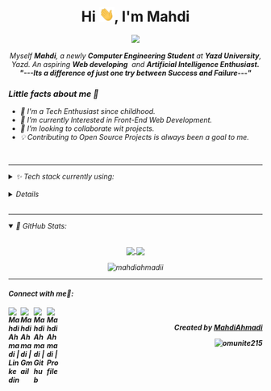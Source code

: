 <h1 align="center">Hi <img src="https://raw.githubusercontent.com/ABSphreak/ABSphreak/master/gifs/Hi.gif" width="30px">, I'm Mahdi</h1>
<p align="center">
  <a href="https://github.com/Ratheshan03/readme-typing-svg"><img src="https://readme-typing-svg.herokuapp.com?lines=Computer+Engineering+Student;Aspiring+Learner&center=true&width=500&height=50"></a>
</p>

<p align="center">
  <em>
    Myself <b>Mahdi</b>, a newly <b>Computer Engineering Student</b> at <b>Yazd University</b>, Yazd.
    An aspiring <b>Web developing</b>&nbsp;&nbsp;and <b> Artificial Intelligence Enthusiast.</b> 
  <br>
  <b><i>"---Its a difference of just one try between Success and Failure---"</i></b>
</p>

<h3>Little facts about me 🧑</h3>

- 🧞 I'm a Tech Enthusiast since childhood.
- 🔭 I’m currently Interested in Front-End Web Development.
- 👯 I’m looking to collaborate wit projects.
- 💡 Contributing to Open Source Projects is always been a goal to me.
<br>

---

<details>
<summary>
  ✨ Tech stack currently using:
</summary>
   <br>
<code><a href="https://www.oracle.com/java/" target="_blank"><img height="30" src="https://www.vectorlogo.zone/logos/java/java-icon.svg"></a></code>
<code><a href="https://www.javascript.com/" target="_blank"><img height="30" src="https://raw.githubusercontent.com/devicons/devicon/master/icons/javascript/javascript-plain.svg"></a></code>
<code><a href="https://www.w3schools.com/html/" target="_blank"><img height="30" src="https://www.vectorlogo.zone/logos/w3_html5/w3_html5-icon.svg"></a></code>
<code><a href="https://www.w3schools.com/css/" target="_blank"><img height="30" src="https://raw.githubusercontent.com/devicons/devicon/master/icons/css3/css3-original.svg"></a></code>
<code><a href="https://getbootstrap.com/" target="_blank"><img height="30" src="https://upload.wikimedia.org/wikipedia/commons/thumb/b/b2/Bootstrap_logo.svg/512px-Bootstrap_logo.svg.png?20210507000024"></a></code>
<code><a href="https://git-scm.com/" target="_blank"><img height="30" src="https://www.vectorlogo.zone/logos/git-scm/git-scm-icon.svg"></a></code>
<code><a href="" target="_blank"><img height="30" src="https://nodered.org/about/resources/media/node-red-icon.png"></a></code>
<code><a href="" target="_blank"><img height="30" src="https://cdn.icon-icons.com/icons2/159/PNG/256/arduino_22429.png"></a></code>
<code><a href="" target="_blank"><img height="30" src="https://cdn.worldvectorlogo.com/logos/c-1.svg"></code>
  <code><a href="" target="_blank"><img height="30" src="https://img.icons8.com/?size=50&id=40669&format=png"></code>
</details>
<br>

<details>
<summary>
  🌱 Looking forward to learn:
</summary>
<br>
<code><a href="https://reactnative.dev/" target="_blank"><img height="30" src="https://www.vectorlogo.zone/logos/reactjs/reactjs-icon.svg"></a></code>
<code><a href="" terget="_blank"><img height="30" src="https://cdn.icon-icons.com/icons2/1381/PNG/512/mysqlworkbench_93532.png"></a> </code>
<code><a href="" terget="_blank"><img height="30" src="https://www.svgrepo.com/show/353657/django-icon.svg"></a> </code>
<code><a href="" terget="_blank"><img height="30" src="https://upload.wikimedia.org/wikipedia/commons/thumb/9/9e/UbuntuCoF.svg/768px-UbuntuCoF.svg.png"></a> </code>
<code><a href="" terget="_blank"><img height="30" src="https://upload.wikimedia.org/wikipedia/commons/thumb/9/98/WordPress_blue_logo.svg/768px-WordPress_blue_logo.svg.png"></a> </code>
<!-- <code><a href="" terget="_blank"><img height="30" src=""></a> </code> -->

</details>
<br>

---

<details open="">
<summary>
 📔 GitHub Stats:
</summary>
<br>
<p align="center">
  <a href="https://github.com/mahdiahmadii">
    <img align="center"  height="175px" src="https://github-readme-stats.vercel.app/api?username=mahdiahmadii&show_icons=true&hide_border=true&title_color=94b4a4&amp&icon_color=FFFFFF&amp&text_color=FFFFFF&amp&bg_color=000000&count_private=true&include_all_commits=true"/>
  </a>
  <a href="https://github.com/mahdiahmadii">
    <img align="center" height="175px"  src="https://github-readme-stats.vercel.app/api/top-langs/?username=mahdiahmadii&text_color=FFFFFF&bg_color=000000&title_color=94b4a4&langs_count=15&layout=compact&hide_border=true" />
  </a>
</p>
  <p align="center"><img align="center" src="https://github-readme-streak-stats.herokuapp.com/?user=mahdiahmadii&text_color=FFFFFF&bg_color=000000&title_color=94b4a4&langs_count=15&layout=compact&hide_border=true" alt="mahdiahmadii" /></p>
</details>

---

<h4> Connect with me🤝: <h4>
  </hr>
  <a href="https://www.linkedin.com/in/mahdi-ahmadii/">
   <img align="left" alt=" MahdiAhmadi | Linkedin" width="24px" src="https://www.vectorlogo.zone/logos/linkedin/linkedin-icon.svg" />
  </a>
  <a href="mahdi2002ahmadi82@gmail.com">
    <img align="left" alt="MahdiAhmadi | Gmail" width="26px" src="https://www.vectorlogo.zone/logos/gmail/gmail-icon.svg" />
  </a>
   <a href="https://github.com/mahdiahmadii">
    <img align="left" alt="MahdiAhmadi | Github" width="26px" src="https://www.vectorlogo.zone/logos/github/github-tile.svg" />
  </a>
  <a href="https://mahdiahmadiprofile.ir/">
    <img align="left" alt="MahdiAhmadi | Profile" width="26px" src="https://toppng.com/uploads/preview/web-png-jpg-transparent-stock-website-icon-blue-11563644926reanjnmk6x.png" />
  </a>
  <br>
  
<p align="right" > Created by <a href="https://github.com/mahdiahmadii">MahdiAhmadi</a></p>
<p align="right" > <img src="https://komarev.com/ghpvc/?username=mahdiahmadii&label=Profile%20views&color=0e75b6&style=flat" alt="omunite215" /> </p>
